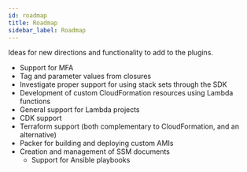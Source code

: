 ```yaml
---
id: roadmap
title: Roadmap
sidebar_label: Roadmap
---
```


Ideas for new directions and functionality to add to the plugins.

* Support for MFA
* Tag and parameter values from closures
* Investigate proper support for using stack sets through the SDK
* Development of custom CloudFormation resources using Lambda functions
* General support for Lambda projects
* CDK support
* Terraform support (both complementary to CloudFormation, and an alternative)
* Packer for building and deploying custom AMIs
* Creation and management of SSM documents
  * Support for Ansible playbooks